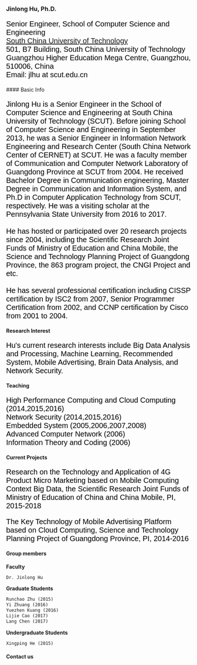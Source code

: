 
### Jinlong Hu, Ph.D.
<p style="font-family:arial;color:black;font-size:20px;">Senior Engineer, School of Computer Science and Engineering <br>
<a href="http://www.scut.edu.cn/">South China University of Technology</a>
<br>
501, B7 Building, South China University of Technology<br>
Guangzhou Higher Education Mega Centre, Guangzhou, 510006, China <br>
Email: jlhu at scut.edu.cn 
</p>
#### Basic Info
<p style="font-family:arial;color:black;font-size:20px;">Jinlong Hu is a Senior Engineer in the School of Computer Science and Engineering at South China University of Technology (SCUT). Before joining School of Computer Science and Engineering in September 2013, he was a Senior Engineer in Information Network Engineering and Research Center (South China Network Center of CERNET) at SCUT. He was a faculty member of Communication and Computer Network Laboratory of Guangdong Province at SCUT from 2004. He received Bachelor Degree in Communication engineering, Master Degree in Communication and Information System, and Ph.D in Computer Application Technology from SCUT, respectively. He was a visiting scholar at the Pennsylvania State University from 2016 to 2017.
<br>
<br>
He has hosted or participated over 20 research projects since 2004, including the Scientific Research Joint Funds of Ministry of Education and China Mobile, the Science and Technology Planning Project of Guangdong Province, the 863 program project, the CNGI Project and etc. 
<br>
<br>
He has several professional certification including CISSP certification by ISC2 from 2007, Senior Programmer Certification from 2002, and CCNP certification by Cisco from 2001 to 2004.</p>
 
#### Research Interest
<p style="font-family:arial;color:black;font-size:20px;">
Hu's current research interests include Big Data Analysis and Processing, Machine Learning, Recommended System, Mobile Advertising, Brain Data Analysis, and Network Security.
</p>

#### Teaching
<p style="font-family:arial;color:black;font-size:20px;">
High Performance Computing and Cloud Computing (2014,2015,2016)<br>
Network Security (2014,2015,2016)  <br>
Embedded System (2005,2006,2007,2008)<br>  
Advanced Computer Network (2006)<br>  
Information Theory and Coding (2006)<br>
</p>

#### Current Projects
<p style="font-family:arial;color:black;font-size:20px;">Research on the Technology and Application of 4G Product Micro Marketing based on Mobile Computing Context Big Data, the Scientific Research Joint Funds of Ministry of Education of China and China Mobile, PI, 2015-2018</p>

<p style="font-family:arial;color:black;font-size:20px;">The Key Technology of Mobile Advertising Platform based on Cloud Computing, Science and Technology Planning Project of Guangdong Province, PI, 2014-2016</p>


#### Group members
**Faculty**

```markdown
Dr. Jinlong Hu
```

**Graduate Students**  
  
```markdown
Runchao Zhu (2015) 
Yi Zhuang (2016) 
Yuezhen Kuang (2016) 
Lijie Cao (2017) 
Lang Chen (2017)
```

**Undergraduate Students**  
  
  ```markdown
  Xingping He (2015)
  ```

#### Contact us







